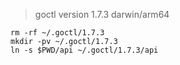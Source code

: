 > goctl version 1.7.3 darwin/arm64

```shell
rm -rf ~/.goctl/1.7.3
mkdir -pv ~/.goctl/1.7.3
ln -s $PWD/api ~/.goctl/1.7.3/api
```
